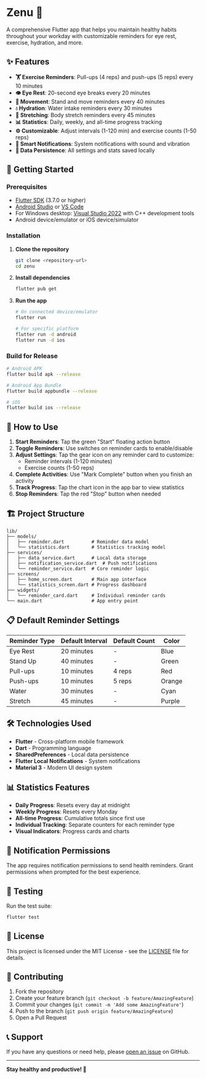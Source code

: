 # Zenu 🏥

A comprehensive Flutter app that helps you maintain healthy habits throughout your workday with customizable reminders for eye rest, exercise, hydration, and more.

## ✨ Features

- **🏋️ Exercise Reminders**: Pull-ups (4 reps) and push-ups (5 reps) every 10 minutes
- **👁️ Eye Rest**: 20-second eye breaks every 20 minutes  
- **🚶 Movement**: Stand and move reminders every 40 minutes
- **💧 Hydration**: Water intake reminders every 30 minutes
- **🤸 Stretching**: Body stretch reminders every 45 minutes
- **📊 Statistics**: Daily, weekly, and all-time progress tracking
- **⚙️ Customizable**: Adjust intervals (1-120 min) and exercise counts (1-50 reps)
- **🔔 Smart Notifications**: System notifications with sound and vibration
- **💾 Data Persistence**: All settings and stats saved locally

## 🚀 Getting Started

### Prerequisites

- [Flutter SDK](https://docs.flutter.dev/get-started/install) (3.7.0 or higher)
- [Android Studio](https://developer.android.com/studio) or [VS Code](https://code.visualstudio.com/)
- For Windows desktop: [Visual Studio 2022](https://visualstudio.microsoft.com/downloads/) with C++ development tools
- Android device/emulator or iOS device/simulator

### Installation

1. **Clone the repository**

   ```bash
   git clone <repository-url>
   cd zenu
   ```

2. **Install dependencies**

   ```bash
   flutter pub get
   ```

3. **Run the app**

   ```bash
   # On connected device/emulator
   flutter run
   
   # For specific platform
   flutter run -d android
   flutter run -d ios
   ```

### Build for Release

```bash
# Android APK
flutter build apk --release

# Android App Bundle
flutter build appbundle --release

# iOS
flutter build ios --release
```

## 📱 How to Use

1. **Start Reminders**: Tap the green "Start" floating action button
2. **Toggle Reminders**: Use switches on reminder cards to enable/disable
3. **Adjust Settings**: Tap the gear icon on any reminder card to customize:
   - Reminder intervals (1-120 minutes)
   - Exercise counts (1-50 reps)
4. **Complete Activities**: Use "Mark Complete" button when you finish an activity
5. **Track Progress**: Tap the chart icon in the app bar to view statistics
6. **Stop Reminders**: Tap the red "Stop" button when needed

## 🏗️ Project Structure

```
lib/
├── models/
│   ├── reminder.dart          # Reminder data model
│   └── statistics.dart        # Statistics tracking model
├── services/
│   ├── data_service.dart      # Local data storage
│   ├── notification_service.dart  # Push notifications
│   └── reminder_service.dart  # Core reminder logic
├── screens/
│   ├── home_screen.dart       # Main app interface
│   └── statistics_screen.dart # Progress dashboard
├── widgets/
│   └── reminder_card.dart     # Individual reminder cards
└── main.dart                  # App entry point
```

## 📋 Default Reminder Settings

| Reminder Type | Default Interval | Default Count | Color |
|---------------|------------------|---------------|-------|
| Eye Rest | 20 minutes | - | Blue |
| Stand Up | 40 minutes | - | Green |
| Pull-ups | 10 minutes | 4 reps | Red |
| Push-ups | 10 minutes | 5 reps | Orange |
| Water | 30 minutes | - | Cyan |
| Stretch | 45 minutes | - | Purple |

## 🛠️ Technologies Used

- **Flutter** - Cross-platform mobile framework
- **Dart** - Programming language
- **SharedPreferences** - Local data persistence
- **Flutter Local Notifications** - System notifications
- **Material 3** - Modern UI design system

## 📊 Statistics Features

- **Daily Progress**: Resets every day at midnight
- **Weekly Progress**: Resets every Monday
- **All-time Progress**: Cumulative totals since first use
- **Individual Tracking**: Separate counters for each reminder type
- **Visual Indicators**: Progress cards and charts

## 🔔 Notification Permissions

The app requires notification permissions to send health reminders. Grant permissions when prompted for the best experience.

## 🧪 Testing

Run the test suite:
```bash
flutter test
```

## 📝 License

This project is licensed under the MIT License - see the [LICENSE](LICENSE) file for details.

## 🤝 Contributing

1. Fork the repository
2. Create your feature branch (`git checkout -b feature/AmazingFeature`)
3. Commit your changes (`git commit -m 'Add some AmazingFeature'`)
4. Push to the branch (`git push origin feature/AmazingFeature`)
5. Open a Pull Request

## 📞 Support

If you have any questions or need help, please [open an issue](../../issues) on GitHub.

---

**Stay healthy and productive! 💪**
